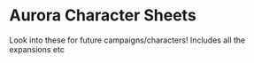 # Aurora Character Sheets
Look into these for future campaigns/characters!
Includes all the expansions etc